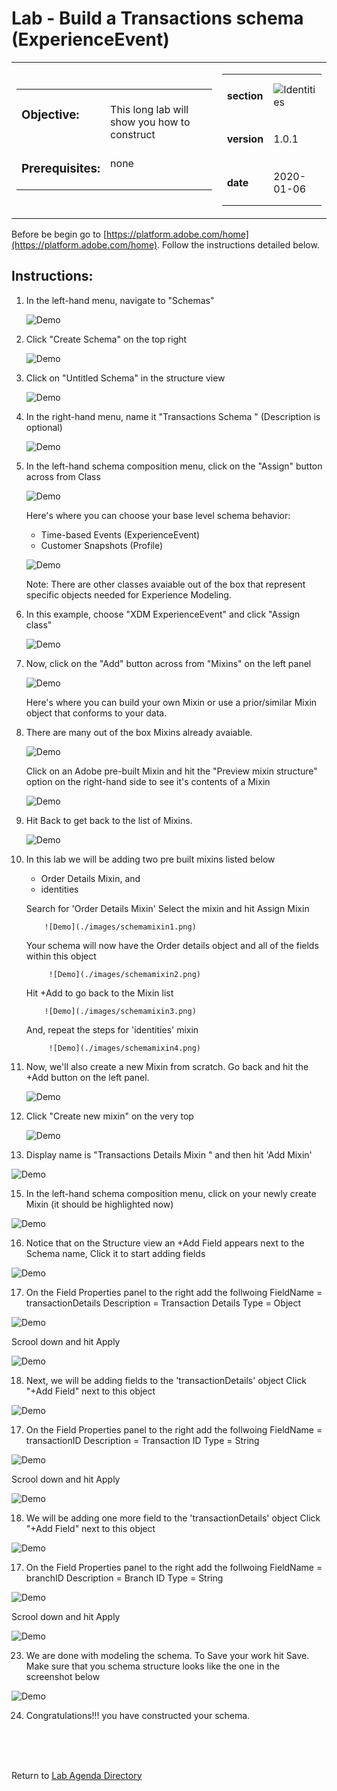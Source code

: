 Lab  - Build a Transactions schema (ExperienceEvent)
==========
<table style="border-collapse: collapse; border: none;" class="tab" cellspacing="0" cellpadding="0">

<tr style="border: none;">

<div align="left">
<td width="600" style="border: none;">
<table>
<tbody valign="top">
      <tr width="500">
            <td valign="top"><h3>Objective:</h3></td>
            <td valign="top"><br>This long lab will show you how to construct 
            </td>
     </tr>
     <tr width="500">
           <td valign="top"><h3>Prerequisites:</h3></td>
           <td valign="top"><br>none
           </td>
     </tr>
</tbody>
</table>
</td>
</div>

<div align="right">
<td style="border: none;" valign="top">

<table>
<tbody valign="top">
      <tr>
            <td valign="middle" height="70"><b>section</b></td>
            <td valign="middle" height="70"><img src="https://github.com/adobe/AEP-Hands-on-Labs/blob/master/assets/images/left_hand_nav_menu_schemas.png?raw=true" alt="Identities"></td>
      </tr>
      <tr>
            <td valign="middle" height="70"><b>version</b></td>
            <td valign="middle" height="70">1.0.1</td>
      </tr>
      <tr>
            <td valign="middle" height="70"><b>date</b></td>
            <td valign="middle" height="70">2020-01-06</td>
      </tr>
</tbody>
</table>
</td>
</div>

</tr>
</table>

Before be begin go to [https://platform.adobe.com/home](https://platform.adobe.com/home). Follow the instructions detailed below.

Instructions:
-----------------
1. In the left-hand menu, navigate to "Schemas"


      ![Demo](./images/schemahome.png)
      
      
2. Click "Create Schema" on the top right


      ![Demo](./images/schemacreate.png)
      
      
3. Click on "Untitled Schema" in the structure view


      ![Demo](./images/schemaname.png)
      
      
4. In the right-hand menu, name it "Transactions Schema <your-assigned-number>" (Description is optional)
      
      
      ![Demo](./images/schemaname1.png)
      
      
5. In the left-hand schema composition menu, click on the "Assign" button across from Class


      ![Demo](./images/schemaclassassign.png)
      
      
      Here's where you can choose your base level schema behavior:
     - Time-based Events (ExperienceEvent)
     - Customer Snapshots (Profile)
     
     
      ![Demo](./images/schemaclass.png)
      
      
      Note: There are other classes avaiable out of the box that represent specific objects needed for Experience Modeling.

6. In this example, choose "XDM ExperienceEvent" and click "Assign class"


      ![Demo](./images/schemaclass1.png)
      
      
7. Now, click on the "Add" button across from "Mixins" on the left panel


      ![Demo](./images/schemamixin.png)
      
      
      Here's where you can build your own Mixin or use a prior/similar Mixin object that conforms to your data.
      
8. There are many out of the box Mixins already avaiable. 


      ![Demo](./images/schemamixinpreview.png)
      
     Click on an Adobe pre-built Mixin and hit the "Preview mixin structure" option on the right-hand side to see it's contents of a Mixin
      
      
      ![Demo](./images/schemamixinpreview1.png)
    
    
9. Hit Back to get back to the list of Mixins. 


      ![Demo](./images/schemamixinback.png)
      
12. In this lab we will be adding two pre built mixins listed below

      - Order Details Mixin, and 
      - identities
      
      Search for 'Order Details Mixin' Select the mixin and hit Assign Mixin
      
            ![Demo](./images/schemamixin1.png)
      
      Your schema will now have the Order details object and all of the fields within this object
      
             ![Demo](./images/schemamixin2.png)
             
      Hit +Add to go back to the Mixin list
      
            ![Demo](./images/schemamixin3.png)
             
      And, repeat the steps for 'identities' mixin
      
             ![Demo](./images/schemamixin4.png)
             
        
12. Now, we'll also create a new Mixin from scratch. Go back and hit the +Add button on the left panel.

      ![Demo](./images/schemamixin6.png)
      
13. Click "Create new mixin" on the very top

      ![Demo](./images/schemamixin7.png)
      
13. Display name is "Transactions Details Mixin <your-assigned-number>" and then hit 'Add Mixin'
      
![Demo](./images/schemamixin8.png)
     
     
15. In the left-hand schema composition menu, click on your newly create Mixin (it should be highlighted now)

![Demo](./images/schemamixin9.png)

16. Notice that on the Structure view an +Add Field appears next to the Schema name, Click it to start adding fields 

![Demo](./images/schemamixin10.png)

17. On the Field Properties panel to the right add the follwoing 
FieldName = transactionDetails
Description = Transaction Details
Type = Object

![Demo](./images/schemamixin11.png)

Scrool down and hit Apply

![Demo](./images/schemaapply.png)


18. Next, we will be adding fields to the 'transactionDetails' object Click "+Add Field" next to this object

![Demo](./images/schemamixin12.png)

17. On the Field Properties panel to the right add the follwoing 
FieldName = transactionID
Description = Transaction ID
Type = String

![Demo](./images/schemamixin13.png)

Scrool down and hit Apply

![Demo](./images/schemaapply.png)

18. We will be adding one more field  to the 'transactionDetails' object Click "+Add Field" next to this object

![Demo](./images/schemamixin12.png)

17. On the Field Properties panel to the right add the follwoing 
FieldName = branchID
Description = Branch ID
Type = String

![Demo](./images/schemamixin14.png)

Scrool down and hit Apply

![Demo](./images/schemaapply.png)
    
 23. We are done with modeling the schema. To Save your work hit Save. Make sure that you schema structure looks like the one in the screenshot below
 
 ![Demo](./images/schemafinal.png)
 
 24. Congratulations!!! you have constructed your schema.
 
<br>
<br>
<br>


Return to [Lab Agenda Directory](https://github.com/adobe/AEP-Hands-on-Labs/blob/master/labs/fsi/README.md#lab-agenda)

